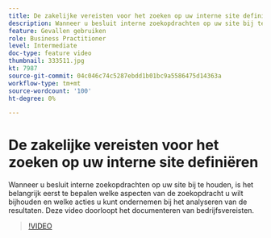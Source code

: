 ```yaml
---
title: De zakelijke vereisten voor het zoeken op uw interne site definiëren
description: Wanneer u besluit interne zoekopdrachten op uw site bij te houden, is het belangrijk eerst te bepalen welke aspecten van de zoekopdracht u wilt bijhouden en welke acties u kunt ondernemen bij het analyseren van de resultaten. Deze video doorloopt het documenteren van bedrijfsvereisten.
feature: Gevallen gebruiken
role: Business Practitioner
level: Intermediate
doc-type: feature video
thumbnail: 333511.jpg
kt: 7987
source-git-commit: 04c046c74c5287ebdd1b01bc9a5586475d14363a
workflow-type: tm+mt
source-wordcount: '100'
ht-degree: 0%

---
```



# De zakelijke vereisten voor het zoeken op uw interne site definiëren

Wanneer u besluit interne zoekopdrachten op uw site bij te houden, is het belangrijk eerst te bepalen welke aspecten van de zoekopdracht u wilt bijhouden en welke acties u kunt ondernemen bij het analyseren van de resultaten. Deze video doorloopt het documenteren van bedrijfsvereisten.

>[!VIDEO](https://video.tv.adobe.com/v/333511/?quality=12&learn=on)
